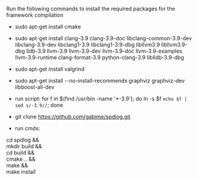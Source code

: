 Run the following commands to install the required packages for the framework compilation

- sudo apt-get install cmake
- sudo apt-get install clang-3.9 clang-3.9-doc libclang-common-3.9-dev libclang-3.9-dev libclang1-3.9 libclang1-3.9-dbg libllvm3.9 libllvm3.9-dbg lldb-3.9 llvm-3.9 llvm-3.9-dev llvm-3.9-doc llvm-3.9-examples llvm-3.9-runtime clang-format-3.9 python-clang-3.9 liblldb-3.9-dbg
- sudo apt-get install valgrind
- sudo apt-get install --no-install-recommends graphviz graphviz-dev libboost-all-dev

- run script:
for f in $(find /usr/bin -name '*-3.9');
        do 
        ln -s $f `echo $f | sed s/-3.9//`; 
done


- git clone https://github.com/gabime/spdlog.git

- run cmds:

 cd spdlog && \
        mkdir build && \
        cd build && \
        cmake .. && \
        make && \
        make install
